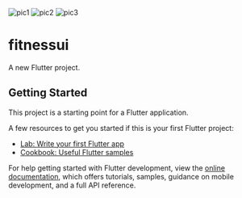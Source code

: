 ![pic1](https://user-images.githubusercontent.com/110900935/197596894-b5ff3412-f576-4331-9149-c0f6ccbb3cbc.png)
![pic2](https://user-images.githubusercontent.com/110900935/197596753-07ef95d6-a8ed-4db9-b4fd-dbb9cd0047ba.png)
![pic3](https://user-images.githubusercontent.com/110900935/197596630-e101da5b-29da-4d73-a2dd-099f2303e5b9.png)
# fitnessui

A new Flutter project.

## Getting Started

This project is a starting point for a Flutter application.

A few resources to get you started if this is your first Flutter project:

- [Lab: Write your first Flutter app](https://docs.flutter.dev/get-started/codelab)
- [Cookbook: Useful Flutter samples](https://docs.flutter.dev/cookbook)

For help getting started with Flutter development, view the
[online documentation](https://docs.flutter.dev/), which offers tutorials,
samples, guidance on mobile development, and a full API reference.
